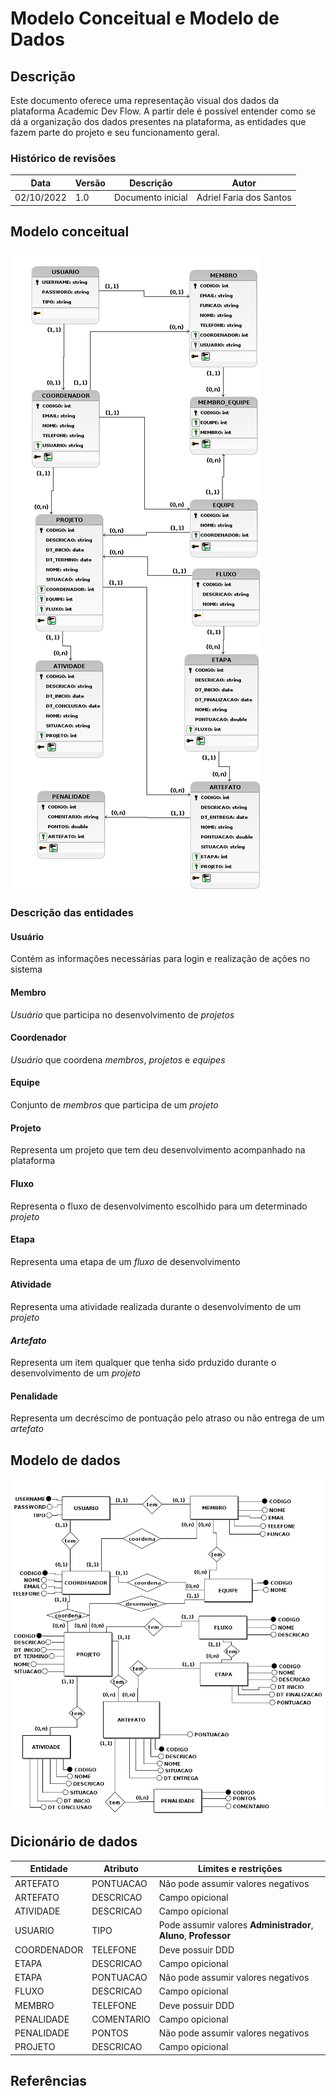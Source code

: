 # Modelo Conceitual e Modelo de Dados

## Descrição

Este documento oferece uma representação visual dos dados da plataforma Academic
Dev Flow. A partir dele é possível entender como se dá a organização dos dados
presentes na plataforma, as entidades que fazem parte do projeto e seu
funcionamento geral.

### Histórico de revisões

| Data       | Versão | Descrição         | Autor                   |
| ---------- | ------ | ----------------- | ----------------------- |
| 02/10/2022 | 1.0    | Documento inicial | Adriel Faria dos Santos |

## Modelo conceitual

![Modelo conceitual do projeto](./images/modelo-conceitual.png)

### Descrição das entidades

#### **Usuário**

Contém as informações necessárias para login e realização de ações no sistema

#### **Membro**

_Usuário_ que participa no desenvolvimento de _projetos_

#### **Coordenador**

_Usuário_ que coordena _membros_, _projetos_ e _equipes_

#### **Equipe**

Conjunto de _membros_ que participa de um _projeto_

#### **Projeto**

Representa um projeto que tem deu desenvolvimento acompanhado na plataforma

#### **Fluxo**

Representa o fluxo de desenvolvimento escolhido para um determinado _projeto_

#### **Etapa**

Representa uma etapa de um _fluxo_ de desenvolvimento

#### **Atividade**

Representa uma atividade realizada durante o desenvolvimento de um _projeto_

#### _Artefato_

Representa um item qualquer que tenha sido prduzido durante o desenvolvimento de
um _projeto_

#### **Penalidade**

Representa um decréscimo de pontuação pelo atraso ou não entrega de um
_artefato_

## Modelo de dados

![Modelo de dados do projeto](./images/modelo-dados.png)

## Dicionário de dados

| Entidade    | Atributo   | Limites e restrições                                             |
| ----------- | ---------- | ---------------------------------------------------------------- |
| ARTEFATO    | PONTUACAO  | Não pode assumir valores negativos                               |
| ARTEFATO    | DESCRICAO  | Campo opicional                                                  |
| ATIVIDADE   | DESCRICAO  | Campo opicional                                                  |
| USUARIO     | TIPO       | Pode assumir valores **Administrador**, **Aluno**, **Professor** |
| COORDENADOR | TELEFONE   | Deve possuir DDD                                                 |
| ETAPA       | DESCRICAO  | Campo opicional                                                  |
| ETAPA       | PONTUACAO  | Não pode assumir valores negativos                               |
| FLUXO       | DESCRICAO  | Campo opicional                                                  |
| MEMBRO      | TELEFONE   | Deve possuir DDD                                                 |
| PENALIDADE  | COMENTARIO | Campo opicional                                                  |
| PENALIDADE  | PONTOS     | Não pode assumir valores negativos                               |
| PROJETO     | DESCRICAO  | Campo opicional                                                  |

## Referências
